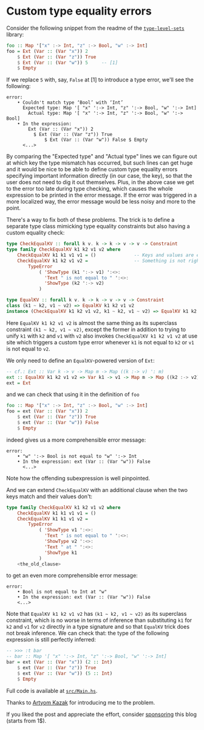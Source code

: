 # Custom type equality errors

Consider the following snippet from the readme of the [`type-level-sets`](https://hackage.haskell.org/package/type-level-sets) library:

```haskell
foo :: Map '["x" :-> Int, "z" :-> Bool, "w" :-> Int]
foo = Ext (Var :: (Var "x")) 2
    $ Ext (Var :: (Var "z")) True
    $ Ext (Var :: (Var "w")) 5     -- [1]
    $ Empty
```

If we replace `5` with, say, `False` at [1] to introduce a type error, we'll see the following:

```
error:
    • Couldn't match type ‘Bool’ with ‘Int’
      Expected type: Map '[ "x" ':-> Int, "z" ':-> Bool, "w" ':-> Int]
        Actual type: Map '[ "x" ':-> Int, "z" ':-> Bool, "w" ':-> Bool]
    • In the expression:
        Ext (Var :: (Var "x")) 2
          $ Ext (Var :: (Var "z")) True
              $ Ext (Var :: (Var "w")) False $ Empty
      <...>
```

By comparing the "Expected type" and "Actual type" lines we can figure out at which key the type mismatch has occurred, but such lines can get huge and it would be nice to be able to define custom type equality errors specifying important information directly (in our case, the key), so that the user does not need to dig it out themselves. Plus, in the above case we get to the error too late during type checking, which causes the whole expression to be printed in the error message. If the error was triggered in a more localized way, the error message would be less noisy and more to the point.

There's a way to fix both of these problems. The trick is to define a separate type class mimicking type equality constraints but also having a custom equality check:

```haskell
type CheckEqualKV :: forall k v. k -> k -> v -> v -> Constraint
type family CheckEqualKV k1 k2 v1 v2 where
    CheckEqualKV k1 k1 v1 v1 = ()              -- Keys and values are equal, we're fine.
    CheckEqualKV k1 k2 v1 v2 =                 -- Something is not right, throw a type error.
        TypeError
            ( 'ShowType (k1 ':-> v1) ':<>:
              'Text " is not equal to " ':<>:
              'ShowType (k2 ':-> v2)
            )

type EqualKV :: forall k v. k -> k -> v -> v -> Constraint
class (k1 ~ k2, v1 ~ v2) => EqualKV k1 k2 v1 v2
instance (CheckEqualKV k1 k2 v1 v2, k1 ~ k2, v1 ~ v2) => EqualKV k1 k2 v1 v2
```

Here `EqualKV k1 k2 v1 v2` is almost the same thing as its superclass constraint `(k1 ~ k2, v1 ~ v2)`, except the former in addition to trying to unify `k1` with `k2` and `v1` with `v2` also invokes `CheckEqualKV k1 k2 v1 v2` at use site which triggers a custom type error whenever `k1` is not equal to `k2` or `v1` is not equal to `v2`.

We only need to define an `EqualKV`-powered version of `Ext`:

```haskell
-- cf.: Ext :: Var k -> v -> Map m -> Map ((k :-> v) ': m)
ext :: EqualKV k1 k2 v1 v2 => Var k1 -> v1 -> Map m -> Map ((k2 :-> v2) ': m)
ext = Ext
```

and we can check that using it in the definition of `foo`

```haskell
foo :: Map '["x" :-> Int, "z" :-> Bool, "w" :-> Int]
foo = ext (Var :: (Var "x")) 2
    $ ext (Var :: (Var "z")) True
    $ ext (Var :: (Var "w")) False
    $ Empty
```

indeed gives us a more comprehensible error message:

```
error:
    • "w" ':-> Bool is not equal to "w" ':-> Int
    • In the expression: ext (Var :: (Var "w")) False
      <...>
```

Note how the offending subexpression is well pinpointed.

And we can extend `CheckEqualKV` with an additional clause when the two keys match and their values don't:

```haskell
type family CheckEqualKV k1 k2 v1 v2 where
    CheckEqualKV k1 k1 v1 v1 = ()
    CheckEqualKV k1 k1 v1 v2 =
        TypeError
            ( 'ShowType v1 ':<>:
              'Text " is not equal to " ':<>:
              'ShowType v2 ':<>:
              'Text " at " ':<>:
              'ShowType k1
            )
    <the_old_clause>
```

to get an even more comprehensible error message:

```
error:
    • Bool is not equal to Int at "w"
    • In the expression: ext (Var :: (Var "w")) False
	<...>
```

Note that `EqualKV k1 k2 v1 v2` has `(k1 ~ k2, v1 ~ v2)` as its superclass constraint, which is no worse in terms of inference than substituting `k1` for `k2` and `v1` for `v2` directly in a type signature and so that `EqualKV` trick does not break inference. We can check that: the type of the following expression is still perfectly inferred:

```haskell
-- >>> :t bar
-- bar :: Map '[ "x" ':-> Int, "z" ':-> Bool, "w" ':-> Int]
bar = ext (Var :: (Var "x")) (2 :: Int)
    $ ext (Var :: (Var "z")) True
    $ ext (Var :: (Var "w")) (5 :: Int)
    $ Empty
```

Full code is available at [`src/Main.hs`](./src/Main.hs).

Thanks to [Artyom Kazak](https://github.com/neongreen) for introducing me to the problem.

If you liked the post and appreciate the effort, consider [sponsoring](https://github.com/sponsors/effectfully-ou) this blog (starts from 1$).
